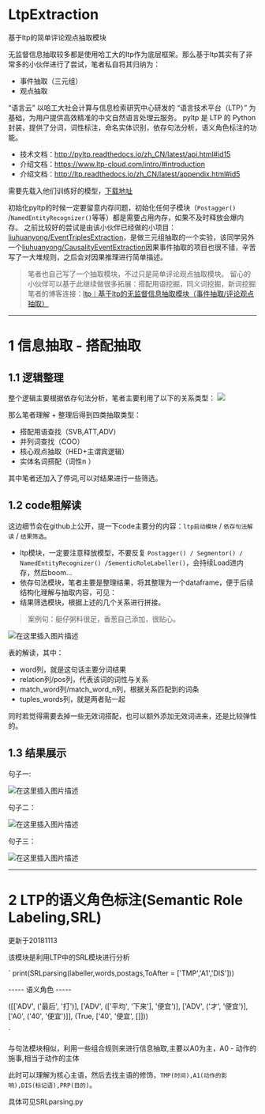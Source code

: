 # LtpExtraction
基于ltp的简单评论观点抽取模块

无监督信息抽取较多都是使用哈工大的ltp作为底层框架。那么基于ltp其实有了非常多的小伙伴进行了尝试，笔者私自将其归纳为：

 - 事件抽取（三元组）
 - 观点抽取

“语言云” 以哈工大社会计算与信息检索研究中心研发的 “语言技术平台（LTP）” 为基础，为用户提供高效精准的中文自然语言处理云服务。 
pyltp 是 LTP 的 Python 封装，提供了分词，词性标注，命名实体识别，依存句法分析，语义角色标注的功能。

 - 技术文档：http://pyltp.readthedocs.io/zh_CN/latest/api.html#id15 
 - 介绍文档：https://www.ltp-cloud.com/intro/#introduction 
 - 介绍文档：http://ltp.readthedocs.io/zh_CN/latest/appendix.html#id5

需要先载入他们训练好的模型，[下载地址](https://pan.baidu.com/share/link?shareid=1988562907&uk=2738088569#list/path=/)

初始化pyltp的时候一定要留意内存问题，初始化任何子模块（`Postagger()` /`NamedEntityRecognizer()`等等）都是需要占用内存，如果不及时释放会爆内存。
之前比较好的尝试是由该小伙伴已经做的小项目：[liuhuanyong/EventTriplesExtraction](https://github.com/liuhuanyong/EventTriplesExtraction)，是做三元组抽取的一个实验，该同学另外一个[liuhuanyong/CausalityEventExtraction](https://github.com/liuhuanyong/CausalityEventExtraction)因果事件抽取的项目也很不错，辛苦写了一大堆规则，之后会对因果推理进行简单描述。

> 笔者也自己写了一个抽取模块，不过只是简单评论观点抽取模块。
> 留心的小伙伴可以基于此继续做很多拓展：搭配用语挖掘，同义词挖掘，新词挖掘
> 笔者的博客连接：[ltp︱基于ltp的无监督信息抽取模块（事件抽取/评论观点抽取）](https://blog.csdn.net/sinat_26917383/article/details/82760214)


----------

# 1 信息抽取 - 搭配抽取

## 1.1 逻辑整理
整个逻辑主要根据依存句法分析，笔者主要利用了以下的关系类型：
![](https://github.com/mattzheng/LtpExtraction/blob/master/pic/001.png)

那么笔者理解 + 整理后得到四类抽取类型：

 - 搭配用语查找（SVB,ATT,ADV）
 - 并列词查找（COO）
 - 核心观点抽取（HED+主谓宾逻辑）
 - 实体名词搭配（词性n ）

其中笔者还加入了停词,可以对结果进行一些筛选。

## 1.2 code粗解读

这边细节会在github上公开，提一下code主要分的内容：`ltp启动模块` / `依存句法解读` / `结果筛选`。

- ltp模块，一定要注意释放模型，不要反复 `Postagger() / Segmentor() / NamedEntityRecognizer() /SementicRoleLabeller()`，会持续Load进内存，然后boom...
- 依存句法模块，笔者主要是整理结果，将其整理为一个dataframe，便于后续结构化理解与抽取内容，可见：
- 结果筛选模块，根据上述的几个关系进行拼接。


> 案例句：艇仔粥料很足，香葱自己添加，很贴心。


![在这里插入图片描述](https://github.com/mattzheng/LtpExtraction/blob/master/pic/002.png)

表的解读，其中：

- word列，就是这句话主要分词结果
- relation列/pos列，代表该词的词性与关系
- match_word列/match_word_n列，根据关系匹配到的词条
- tuples_words列，就是两者贴一起


同时若觉得需要去掉一些无效词搭配，也可以额外添加无效词进来，还是比较弹性的。

## 1.3 结果展示

句子一:

![在这里插入图片描述](https://github.com/mattzheng/LtpExtraction/blob/master/pic/003.png)

句子二：

![在这里插入图片描述](https://github.com/mattzheng/LtpExtraction/blob/master/pic/004.png)

句子三：

![在这里插入图片描述](https://github.com/mattzheng/LtpExtraction/blob/master/pic/005.png)


----------

# 2 LTP的语义角色标注(Semantic Role Labeling,SRL)

更新于20181113

该模块是利用LTP中的SRL模块进行分析

`
print(SRLparsing(labeller,words,postags,ToAfter = ['TMP','A1','DIS']))

----- 语义角色 -----

([['ADV', ('最后', '打')], ['ADV', (['平均', '下来'], '便宜')], ['ADV', ('才', '便宜')], ['A0', ('40', '便宜')]], (True, ['40', '便宜', []]))

`

与句法模块相似，利用一些组合规则来进行信息抽取,主要以A0为主，A0 - 动作的施事,相当于动作的主体  

此时可以理解为核心主语，然后去找主语的修饰，`TMP(时间),A1(动作的影响),DIS(标记语),PRP(目的)`。

具体可见SRLparsing.py















